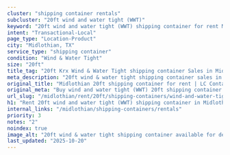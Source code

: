 ```yaml
---
cluster: "shipping container rentals"
subcluster: "20ft wind and water tight (WWT)"
keyword: "20ft wind and water tight (WWT) shipping container for rent Midlothian, TX"
intent: "Transactional-Local"
page_type: "Location-Product"
city: "Midlothian, TX"
service_type: "shipping container"
condition: "Wind & Water Tight"
size: "20ft"
title_tag: "20ft Krx Wind & Water Tight shipping container Sales in Midlothian | LC Container"
meta_description: "20ft wind & water tight shipping container sales in Midlothian. Fast delivery, competitive pricing. Serving shipping containers area. Quote ID: A5F. Call (214) 524-4168 for your free quote today."
original_title: "Midlothian 20ft shipping container for rent | LC Container"
original_meta: "Buy wind and water tight (WWT) 20ft shipping container rent with local delivery in Midlothian, TX. LC Container — local Since 2003. Request a fast quote today."
url_slug: "/midlothian/rent/20ft/shipping-containers/wind-and-water-tight-wwt"
h1: "Rent 20ft wind and water tight (WWT) shipping container in Midlothian"
internal_links: "/midlothian/shipping-containers/rentals"
priority: 3
notes: "2"
noindex: true
image_alt: "20ft wind & water tight shipping container available for delivery in Midlothian"
last_updated: "2025-10-20"
---
```


<!-- TODO: Add unique city/inventory copy, images, and internal links here. -->
